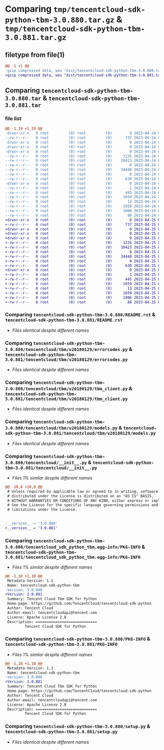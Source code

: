 # Comparing `tmp/tencentcloud-sdk-python-tbm-3.0.880.tar.gz` & `tmp/tencentcloud-sdk-python-tbm-3.0.881.tar.gz`

## filetype from file(1)

```diff
@@ -1 +1 @@
-gzip compressed data, was "dist/tencentcloud-sdk-python-tbm-3.0.880.tar", last modified: Mon Apr 24 03:32:22 2023, max compression
+gzip compressed data, was "dist/tencentcloud-sdk-python-tbm-3.0.881.tar", last modified: Tue Apr 25 00:52:43 2023, max compression
```

## Comparing `tencentcloud-sdk-python-tbm-3.0.880.tar` & `tencentcloud-sdk-python-tbm-3.0.881.tar`

### file list

```diff
@@ -1,19 +1,19 @@
-drwxr-xr-x   0 root         (0) root         (0)        0 2023-04-24 03:32:22.000000 tencentcloud-sdk-python-tbm-3.0.880/
--rw-r--r--   0 root         (0) root         (0)      737 2023-04-24 03:32:22.000000 tencentcloud-sdk-python-tbm-3.0.880/README.rst
-drwxr-xr-x   0 root         (0) root         (0)        0 2023-04-24 03:32:22.000000 tencentcloud-sdk-python-tbm-3.0.880/tencentcloud/
-drwxr-xr-x   0 root         (0) root         (0)        0 2023-04-24 03:32:22.000000 tencentcloud-sdk-python-tbm-3.0.880/tencentcloud/tbm/
-drwxr-xr-x   0 root         (0) root         (0)        0 2023-04-24 03:32:22.000000 tencentcloud-sdk-python-tbm-3.0.880/tencentcloud/tbm/v20180129/
--rw-r--r--   0 root         (0) root         (0)     1235 2023-04-24 03:32:22.000000 tencentcloud-sdk-python-tbm-3.0.880/tencentcloud/tbm/v20180129/errorcodes.py
--rw-r--r--   0 root         (0) root         (0)    10423 2023-04-24 03:32:22.000000 tencentcloud-sdk-python-tbm-3.0.880/tencentcloud/tbm/v20180129/tbm_client.py
--rw-r--r--   0 root         (0) root         (0)        0 2023-04-24 03:32:22.000000 tencentcloud-sdk-python-tbm-3.0.880/tencentcloud/tbm/v20180129/__init__.py
--rw-r--r--   0 root         (0) root         (0)    34448 2023-04-24 03:32:22.000000 tencentcloud-sdk-python-tbm-3.0.880/tencentcloud/tbm/v20180129/models.py
--rw-r--r--   0 root         (0) root         (0)        0 2023-04-24 03:32:22.000000 tencentcloud-sdk-python-tbm-3.0.880/tencentcloud/tbm/__init__.py
--rw-r--r--   0 root         (0) root         (0)      630 2023-04-24 03:32:22.000000 tencentcloud-sdk-python-tbm-3.0.880/tencentcloud/__init__.py
-drwxr-xr-x   0 root         (0) root         (0)        0 2023-04-24 03:32:22.000000 tencentcloud-sdk-python-tbm-3.0.880/tencentcloud_sdk_python_tbm.egg-info/
--rw-r--r--   0 root         (0) root         (0)        1 2023-04-24 03:32:22.000000 tencentcloud-sdk-python-tbm-3.0.880/tencentcloud_sdk_python_tbm.egg-info/dependency_links.txt
--rw-r--r--   0 root         (0) root         (0)      445 2023-04-24 03:32:22.000000 tencentcloud-sdk-python-tbm-3.0.880/tencentcloud_sdk_python_tbm.egg-info/SOURCES.txt
--rw-r--r--   0 root         (0) root         (0)     1659 2023-04-24 03:32:22.000000 tencentcloud-sdk-python-tbm-3.0.880/tencentcloud_sdk_python_tbm.egg-info/PKG-INFO
--rw-r--r--   0 root         (0) root         (0)       13 2023-04-24 03:32:22.000000 tencentcloud-sdk-python-tbm-3.0.880/tencentcloud_sdk_python_tbm.egg-info/top_level.txt
--rw-r--r--   0 root         (0) root         (0)     1659 2023-04-24 03:32:22.000000 tencentcloud-sdk-python-tbm-3.0.880/PKG-INFO
--rw-r--r--   0 root         (0) root         (0)     1006 2023-04-24 03:32:22.000000 tencentcloud-sdk-python-tbm-3.0.880/setup.py
--rw-r--r--   0 root         (0) root         (0)       88 2023-04-24 03:32:22.000000 tencentcloud-sdk-python-tbm-3.0.880/setup.cfg
+drwxr-xr-x   0 root         (0) root         (0)        0 2023-04-25 00:52:43.000000 tencentcloud-sdk-python-tbm-3.0.881/
+-rw-r--r--   0 root         (0) root         (0)      737 2023-04-25 00:52:43.000000 tencentcloud-sdk-python-tbm-3.0.881/README.rst
+drwxr-xr-x   0 root         (0) root         (0)        0 2023-04-25 00:52:43.000000 tencentcloud-sdk-python-tbm-3.0.881/tencentcloud/
+drwxr-xr-x   0 root         (0) root         (0)        0 2023-04-25 00:52:43.000000 tencentcloud-sdk-python-tbm-3.0.881/tencentcloud/tbm/
+drwxr-xr-x   0 root         (0) root         (0)        0 2023-04-25 00:52:43.000000 tencentcloud-sdk-python-tbm-3.0.881/tencentcloud/tbm/v20180129/
+-rw-r--r--   0 root         (0) root         (0)     1235 2023-04-25 00:52:43.000000 tencentcloud-sdk-python-tbm-3.0.881/tencentcloud/tbm/v20180129/errorcodes.py
+-rw-r--r--   0 root         (0) root         (0)    10423 2023-04-25 00:52:43.000000 tencentcloud-sdk-python-tbm-3.0.881/tencentcloud/tbm/v20180129/tbm_client.py
+-rw-r--r--   0 root         (0) root         (0)        0 2023-04-25 00:52:43.000000 tencentcloud-sdk-python-tbm-3.0.881/tencentcloud/tbm/v20180129/__init__.py
+-rw-r--r--   0 root         (0) root         (0)    34448 2023-04-25 00:52:43.000000 tencentcloud-sdk-python-tbm-3.0.881/tencentcloud/tbm/v20180129/models.py
+-rw-r--r--   0 root         (0) root         (0)        0 2023-04-25 00:52:43.000000 tencentcloud-sdk-python-tbm-3.0.881/tencentcloud/tbm/__init__.py
+-rw-r--r--   0 root         (0) root         (0)      630 2023-04-25 00:52:43.000000 tencentcloud-sdk-python-tbm-3.0.881/tencentcloud/__init__.py
+drwxr-xr-x   0 root         (0) root         (0)        0 2023-04-25 00:52:43.000000 tencentcloud-sdk-python-tbm-3.0.881/tencentcloud_sdk_python_tbm.egg-info/
+-rw-r--r--   0 root         (0) root         (0)        1 2023-04-25 00:52:43.000000 tencentcloud-sdk-python-tbm-3.0.881/tencentcloud_sdk_python_tbm.egg-info/dependency_links.txt
+-rw-r--r--   0 root         (0) root         (0)      445 2023-04-25 00:52:43.000000 tencentcloud-sdk-python-tbm-3.0.881/tencentcloud_sdk_python_tbm.egg-info/SOURCES.txt
+-rw-r--r--   0 root         (0) root         (0)     1659 2023-04-25 00:52:43.000000 tencentcloud-sdk-python-tbm-3.0.881/tencentcloud_sdk_python_tbm.egg-info/PKG-INFO
+-rw-r--r--   0 root         (0) root         (0)       13 2023-04-25 00:52:43.000000 tencentcloud-sdk-python-tbm-3.0.881/tencentcloud_sdk_python_tbm.egg-info/top_level.txt
+-rw-r--r--   0 root         (0) root         (0)     1659 2023-04-25 00:52:43.000000 tencentcloud-sdk-python-tbm-3.0.881/PKG-INFO
+-rw-r--r--   0 root         (0) root         (0)     1006 2023-04-25 00:52:43.000000 tencentcloud-sdk-python-tbm-3.0.881/setup.py
+-rw-r--r--   0 root         (0) root         (0)       88 2023-04-25 00:52:43.000000 tencentcloud-sdk-python-tbm-3.0.881/setup.cfg
```

### Comparing `tencentcloud-sdk-python-tbm-3.0.880/README.rst` & `tencentcloud-sdk-python-tbm-3.0.881/README.rst`

 * *Files identical despite different names*

### Comparing `tencentcloud-sdk-python-tbm-3.0.880/tencentcloud/tbm/v20180129/errorcodes.py` & `tencentcloud-sdk-python-tbm-3.0.881/tencentcloud/tbm/v20180129/errorcodes.py`

 * *Files identical despite different names*

### Comparing `tencentcloud-sdk-python-tbm-3.0.880/tencentcloud/tbm/v20180129/tbm_client.py` & `tencentcloud-sdk-python-tbm-3.0.881/tencentcloud/tbm/v20180129/tbm_client.py`

 * *Files identical despite different names*

### Comparing `tencentcloud-sdk-python-tbm-3.0.880/tencentcloud/tbm/v20180129/models.py` & `tencentcloud-sdk-python-tbm-3.0.881/tencentcloud/tbm/v20180129/models.py`

 * *Files identical despite different names*

### Comparing `tencentcloud-sdk-python-tbm-3.0.880/tencentcloud/__init__.py` & `tencentcloud-sdk-python-tbm-3.0.881/tencentcloud/__init__.py`

 * *Files 1% similar despite different names*

```diff
@@ -10,8 +10,8 @@
 # Unless required by applicable law or agreed to in writing, software
 # distributed under the License is distributed on an "AS IS" BASIS,
 # WITHOUT WARRANTIES OR CONDITIONS OF ANY KIND, either express or implied.
 # See the License for the specific language governing permissions and
 # limitations under the License.
 
 
-__version__ = '3.0.880'
+__version__ = '3.0.881'
```

### Comparing `tencentcloud-sdk-python-tbm-3.0.880/tencentcloud_sdk_python_tbm.egg-info/PKG-INFO` & `tencentcloud-sdk-python-tbm-3.0.881/tencentcloud_sdk_python_tbm.egg-info/PKG-INFO`

 * *Files 1% similar despite different names*

```diff
@@ -1,10 +1,10 @@
 Metadata-Version: 1.1
 Name: tencentcloud-sdk-python-tbm
-Version: 3.0.880
+Version: 3.0.881
 Summary: Tencent Cloud Tbm SDK for Python
 Home-page: https://github.com/TencentCloud/tencentcloud-sdk-python
 Author: Tencent Cloud
 Author-email: tencentcloudapi@tencent.com
 License: Apache License 2.0
 Description: ============================
         Tencent Cloud SDK for Python
```

### Comparing `tencentcloud-sdk-python-tbm-3.0.880/PKG-INFO` & `tencentcloud-sdk-python-tbm-3.0.881/PKG-INFO`

 * *Files 1% similar despite different names*

```diff
@@ -1,10 +1,10 @@
 Metadata-Version: 1.1
 Name: tencentcloud-sdk-python-tbm
-Version: 3.0.880
+Version: 3.0.881
 Summary: Tencent Cloud Tbm SDK for Python
 Home-page: https://github.com/TencentCloud/tencentcloud-sdk-python
 Author: Tencent Cloud
 Author-email: tencentcloudapi@tencent.com
 License: Apache License 2.0
 Description: ============================
         Tencent Cloud SDK for Python
```

### Comparing `tencentcloud-sdk-python-tbm-3.0.880/setup.py` & `tencentcloud-sdk-python-tbm-3.0.881/setup.py`

 * *Files identical despite different names*

